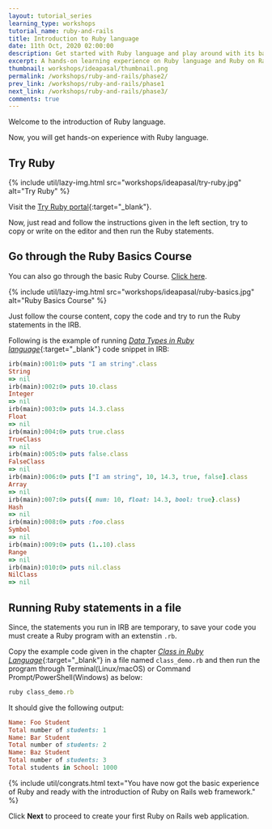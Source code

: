 ```yaml
---
layout: tutorial_series
learning_type: workshops
tutorial_name: ruby-and-rails
title: Introduction to Ruby language
date: 11th Oct, 2020 02:00:00
description: Get started with Ruby language and play around with its basics language features.
excerpt: A hands-on learning experience on Ruby language and Ruby on Rails framework
thumbnail: workshops/ideapasal/thumbnail.png
permalink: /workshops/ruby-and-rails/phase2/
prev_link: /workshops/ruby-and-rails/phase1
next_link: /workshops/ruby-and-rails/phase3/
comments: true
---
```


Welcome to the introduction of Ruby language.

Now, you will get hands-on experience with Ruby language.

## Try Ruby

{% include util/lazy-img.html src="workshops/ideapasal/try-ruby.jpg" alt="Try Ruby" %}

Visit the [Try Ruby portal](https://try.ruby-lang.org/){:target="_blank"}.

Now, just read and follow the instructions given in the left section, try to copy or write on the editor and then run the Ruby statements.

## Go through the Ruby Basics Course

You can also go through the basic Ruby Course. [Click here](/ruby/section-one/).

{% include util/lazy-img.html src="workshops/ideapasal/ruby-basics.jpg" alt="Ruby Basics Course" %}

Just follow the course content, copy the code and try to run the Ruby statements in the IRB.

Following is the example of running [_Data Types in Ruby language_](https://dhanusir.com/ruby/section-two/data-types#try-yourself){:target="_blank"} code snippet in IRB:

```ruby
irb(main):001:0> puts "I am string".class
String
=> nil
irb(main):002:0> puts 10.class
Integer
=> nil
irb(main):003:0> puts 14.3.class
Float
=> nil
irb(main):004:0> puts true.class
TrueClass
=> nil
irb(main):005:0> puts false.class
FalseClass
=> nil
irb(main):006:0> puts ["I am string", 10, 14.3, true, false].class
Array
=> nil
irb(main):007:0> puts({ num: 10, float: 14.3, bool: true}.class)
Hash
=> nil
irb(main):008:0> puts :foo.class
Symbol
=> nil
irb(main):009:0> puts (1..10).class
Range
=> nil
irb(main):010:0> puts nil.class
NilClass
=> nil
```

## Running Ruby statements in a file

Since, the statements you run in IRB are temporary, to save your code you must create a Ruby program with an extenstin `.rb`.

Copy the example code given in the chapter [_Class in Ruby Language_](https://dhanusir.com/ruby/section-three/class#example-1){:target="_blank"} in a file named `class_demo.rb` and then run the program through Terminal(Linux/macOS) or Command Prompt/PowerShell(Windows) as below:

```ruby
ruby class_demo.rb
```

It should give the following output:

```ruby
Name: Foo Student
Total number of students: 1
Name: Bar Student
Total number of students: 2
Name: Baz Student
Total number of students: 3
Total students in School: 1000
```

{% include util/congrats.html
   text="You have now got the basic experience of Ruby and ready with the introduction of Ruby on Rails web framework."
%}

Click __Next__ to proceed to create your first Ruby on Rails web application.
